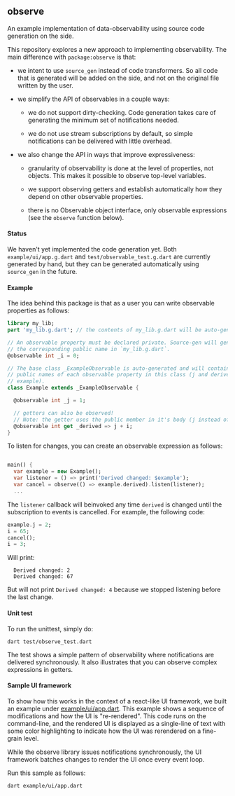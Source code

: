 ## observe

An example implementation of data-observability using source code generation on
the side.

This repository explores a new approach to implementing observability. The main
difference with `package:observe` is that:
  * we intent to use `source_gen` instead of code transformers. So all code that
    is generated will be added on the side, and not on the original file written
    by the user.

  * we simplify the API of observables in a couple ways:

    * we do not support dirty-checking. Code generation takes care of generating
      the minimum set of notifications needed.

    * we do not use stream subscriptions by default, so simple notifications
      can be delivered with little overhead.

  * we also change the API in ways that improve expressiveness:

    * granularity of observability is done at the level of properties, not
      objects. This makes it possible to observe top-level variables.

    * we support observing getters and establish automatically how they depend
      on other observable properties.

    * there is no Observable object interface, only observable expressions (see
      the `observe` function below).

#### Status

We haven't yet implemented the code generation yet.  Both
`example/ui/app.g.dart` and `test/observable_test.g.dart` are currently
generated by hand, but they can be generated automatically using `source_gen` in
the future.

#### Example

The idea behind this package is that as a user you can write observable
properties as follows:

```dart
library my_lib;
part 'my_lib.g.dart'; // the contents of my_lib.g.dart will be auto-generated.

// An observable property must be declared private. Source-gen will generate
// the corresponding public name in `my_lib.g.dart`.
@observable int _i = 0;

// The base class _ExampleObservable is auto-generated and will contain the
// public names of each observable property in this class (j and derived in this
// example).
class Example extends _ExampleObservable {

  @observable int _j = 1;

  // getters can also be observed!
  // Note: the getter uses the public member in it's body (j instead of _j).
  @observable int get _derived => j + i;
}
```

To listen for changes, you can create an observable expression as follows:
```dart

main() {
  var example = new Example();
  var listener = () => print('Derived changed: $example');
  var cancel = observe(() => example.derived).listen(listener);
  ...
```

The `listener` callback will beinvoked any time `derived` is changed until the
subscription to events is cancelled. For example, the following code:

```dart
example.j = 2;
i = 65;
cancel();
i = 3;
```

Will print:
```
  Derived changed: 2
  Derived changed: 67
```

But will not print `Derived changed: 4` because we stopped listening before the
last change.

#### Unit test

To run the unittest, simply do:
```
dart test/observe_test.dart
```

The test shows a simple pattern of observability where notifications are
delivered synchronously. It also illustrates that you can observe complex
expressions in getters.

#### Sample UI framework

To show how this works in the context of a react-like UI framework, we built an
example under [example/ui/app.dart][]. This example shows a sequence of
modifications and how the UI is "re-rendered". This code runs on the
command-line, and the rendered UI is displayed as a single-line of text with
some color highlighting to indicate how the UI was rerendered on a fine-grain
level.

While the observe library issues notifications synchronously, the UI framework
batches changes to render the UI once every event loop.

Run this sample as follows:
```
dart example/ui/app.dart
```


[example/ui/app.dart]: example/ui/app.dart
